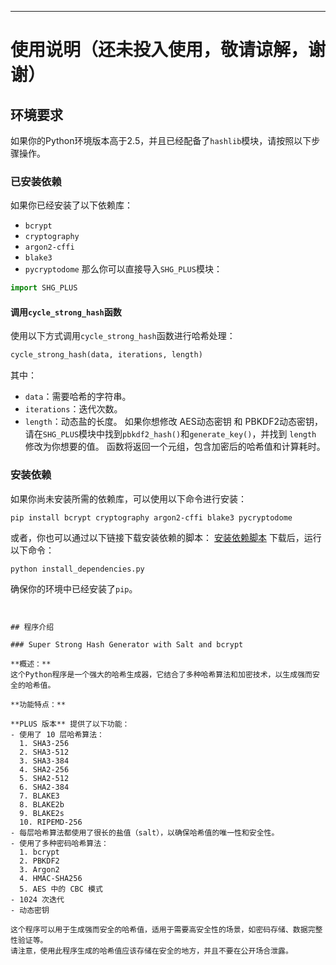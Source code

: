 ---
# 使用说明（还未投入使用，敬请谅解，谢谢）
## 环境要求
如果你的Python环境版本高于2.5，并且已经配备了`hashlib`模块，请按照以下步骤操作。
### 已安装依赖
如果你已经安装了以下依赖库：
- `bcrypt`
- `cryptography`
- `argon2-cffi`
- `blake3`
- `pycryptodome`
那么你可以直接导入`SHG_PLUS`模块：
```python
import SHG_PLUS
```
#### 调用`cycle_strong_hash`函数
使用以下方式调用`cycle_strong_hash`函数进行哈希处理：
```python
cycle_strong_hash(data, iterations, length)
```
其中：
- `data`：需要哈希的字符串。
- `iterations`：迭代次数。
- `length`：动态盐的长度。
如果你想修改 AES动态密钥 和 PBKDF2动态密钥，请在`SHG_PLUS`模块中找到`pbkdf2_hash()`和`generate_key()`，并找到 `length` 修改为你想要的值。
函数将返回一个元组，包含加密后的哈希值和计算耗时。
### 安装依赖
如果你尚未安装所需的依赖库，可以使用以下命令进行安装：
```shell
pip install bcrypt cryptography argon2-cffi blake3 pycryptodome
```
或者，你也可以通过以下链接下载安装依赖的脚本：
[安装依赖脚本](https://github.com/nitsc/Strong-Hash-Generator/PyPI/install_dependencies.py)
下载后，运行以下命令：
```shell
python install_dependencies.py
```
确保你的环境中已经安装了`pip`。
```


## 程序介绍

### Super Strong Hash Generator with Salt and bcrypt

**概述：**
这个Python程序是一个强大的哈希生成器，它结合了多种哈希算法和加密技术，以生成强而安全的哈希值。

**功能特点：**

**PLUS 版本** 提供了以下功能：
- 使用了 10 层哈希算法：
  1. SHA3-256
  2. SHA3-512
  3. SHA3-384
  4. SHA2-256
  5. SHA2-512
  6. SHA2-384
  7. BLAKE3
  8. BLAKE2b
  9. BLAKE2s
  10. RIPEMD-256 
- 每层哈希算法都使用了很长的盐值（salt），以确保哈希值的唯一性和安全性。
- 使用了多种密码哈希算法：
  1. bcrypt
  2. PBKDF2
  3. Argon2
  4. HMAC-SHA256
  5. AES 中的 CBC 模式
- 1024 次迭代
- 动态密钥

这个程序可以用于生成强而安全的哈希值，适用于需要高安全性的场景，如密码存储、数据完整性验证等。
请注意，使用此程序生成的哈希值应该存储在安全的地方，并且不要在公开场合泄露。


